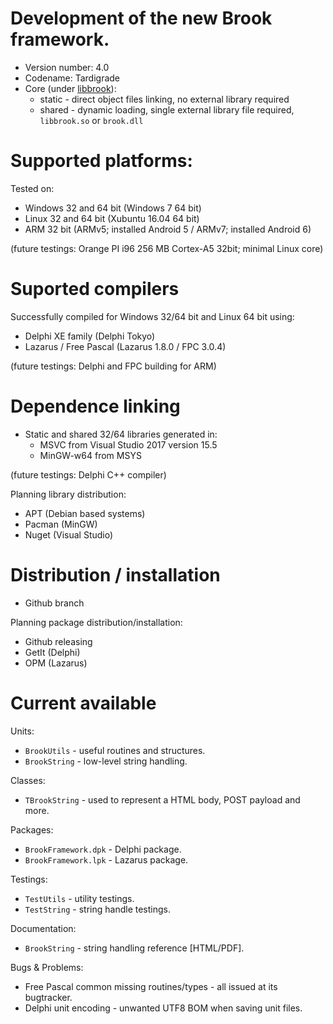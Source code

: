 # Development of the new Brook framework.

* Version number: 4.0
* Codename: Tardigrade
* Core (under [libbrook](https://github.com/risoflora/libbrook/tree/new_api)):
    * static - direct object files linking, no external library required
    * shared - dynamic loading, single external library file required, `libbrook.so` or `brook.dll`

# Supported platforms:

Tested on:

* Windows 32 and 64 bit (Windows 7 64 bit)
* Linux 32 and 64 bit (Xubuntu 16.04 64 bit)
* ARM 32 bit (ARMv5; installed Android 5 / ARMv7; installed Android 6)

(future testings: Orange PI i96 256 MB Cortex-A5 32bit; minimal Linux core)

# Suported compilers

Successfully compiled for Windows 32/64 bit and Linux 64 bit using:
* Delphi XE family (Delphi Tokyo)
* Lazarus / Free Pascal (Lazarus 1.8.0 / FPC 3.0.4)

(future testings: Delphi and FPC building for ARM)

# Dependence linking

* Static and shared 32/64 libraries generated in:
    * MSVC from Visual Studio 2017 version 15.5
    * MinGW-w64 from MSYS

(future testings: Delphi C++ compiler)

Planning library distribution:

* APT (Debian based systems)
* Pacman (MinGW)
* Nuget (Visual Studio)

# Distribution / installation

* Github branch

Planning package distribution/installation:
 
* Github releasing
* GetIt (Delphi)
* OPM (Lazarus)

# Current available

Units:

* `BrookUtils` - useful routines and structures.
* `BrookString` - low-level string handling.

Classes:

* `TBrookString` - used to represent a HTML body, POST payload and more.

Packages:

* `BrookFramework.dpk` - Delphi package.
* `BrookFramework.lpk` - Lazarus package.

Testings:

* `TestUtils` - utility testings.
* `TestString` - string handle testings.

Documentation:

* `BrookString` - string handling reference [HTML/PDF].

Bugs & Problems:

* Free Pascal common missing routines/types - all issued at its bugtracker.
* Delphi unit encoding - unwanted UTF8 BOM when saving unit files.